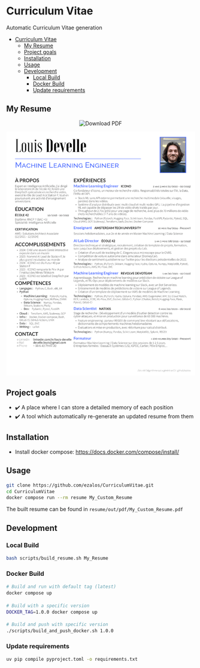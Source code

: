 # Curriculum Vitae

Automatic Curriculum Vitae generation

- [Curriculum Vitae](#curriculum-vitae)
	- [My Resume](#my-resume)
	- [Project goals](#project-goals)
	- [Installation](#installation)
	- [Usage](#usage)
	- [Development](#development)
		- [Local Build](#local-build)
		- [Docker Build](#docker-build)
		- [Update requirements](#update-requirements)

## My Resume

<div align="center">
  <a href="https://raw.githubusercontent.com/ezalos/CurriculumVitae/refs/heads/master/resume/out/pdf/latest.pdf" style="text-decoration: none;">
    <img src="https://img.shields.io/badge/Download_PDF-EC1C24?style=for-the-badge&logo=adobe-acrobat-reader&logoColor=white" alt="Download PDF" />
  </a>
</div>


![CV Louis DEVELLE](resume/out/latest.png)

## Project goals

 - ✔️ A place where I can store a detailed memory of each position
 - ✔️ A tool which automatically re-generate an updated resume from them
 <!-- - 🚧 A tool which helps me to tailor my resume for a given position
   - Changing the accroche
   - Selecting which positions to display
   - For a position, selecting individual elements to display from :
     - accomplishments
     - responsibilities
     - technologies -->

## Installation

- Install docker compose: https://docs.docker.com/compose/install/

## Usage

```sh
git clone https://github.com/ezalos/CurriculumVitae.git
cd CurriculumVitae
docker compose run --rm resume My_Custom_Resume
```

The built resume can be found in `resume/out/pdf/My_Custom_Resume.pdf`


## Development

### Local Build
```sh
bash scripts/build_resume.sh My_Resume
```

### Docker Build
```sh
# Build and run with default tag (latest)
docker compose up

# Build with a specific version
DOCKER_TAG=1.0.0 docker compose up

# Build and push with specific version
./scripts/build_and_push_docker.sh 1.0.0
```

### Update requirements
```sh
uv pip compile pyproject.toml -o requirements.txt
```
